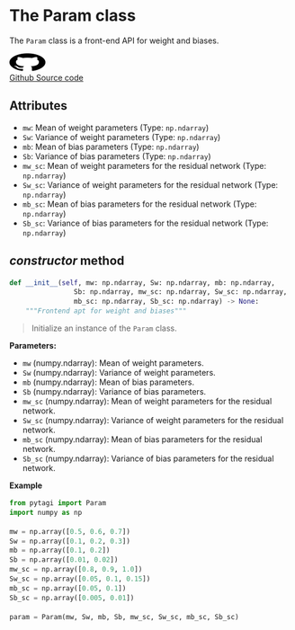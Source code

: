 # The Param class

The `Param` class is a front-end API for weight and biases.

<a href="https://github.com/miquelflorensa/cuTAGI/blob/main/pytagi/tagi_network.py" class="github-link">
  <div class="github-icon-container">
    <img src="../images/GitHub-Mark.png" alt="GitHub" height="32" width="64">
  </div>
  <div class="github-text-container">
    Github Source code
  </div>
</a>

## Attributes

- `mw`: Mean of weight parameters (Type: `np.ndarray`)
- `Sw`: Variance of weight parameters (Type: `np.ndarray`)
- `mb`: Mean of bias parameters (Type: `np.ndarray`)
- `Sb`: Variance of bias parameters (Type: `np.ndarray`)
- `mw_sc`: Mean of weight parameters for the residual network (Type: `np.ndarray`)
- `Sw_sc`: Variance of weight parameters for the residual network (Type: `np.ndarray`)
- `mb_sc`: Mean of bias parameters for the residual network (Type: `np.ndarray`)
- `Sb_sc`: Variance of bias parameters for the residual network (Type: `np.ndarray`)

## *constructor* method

```python
def __init__(self, mw: np.ndarray, Sw: np.ndarray, mb: np.ndarray,
                Sb: np.ndarray, mw_sc: np.ndarray, Sw_sc: np.ndarray,
                mb_sc: np.ndarray, Sb_sc: np.ndarray) -> None:
    """Frontend apt for weight and biases"""
```

> Initialize an instance of the `Param` class.

**Parameters:**
- `mw` (numpy.ndarray): Mean of weight parameters.
- `Sw` (numpy.ndarray): Variance of weight parameters.
- `mb` (numpy.ndarray): Mean of bias parameters.
- `Sb` (numpy.ndarray): Variance of bias parameters.
- `mw_sc` (numpy.ndarray): Mean of weight parameters for the residual network.
- `Sw_sc` (numpy.ndarray): Variance of weight parameters for the residual network.
- `mb_sc` (numpy.ndarray): Mean of bias parameters for the residual network.
- `Sb_sc` (numpy.ndarray): Variance of bias parameters for the residual network.

**Example**

```python
from pytagi import Param
import numpy as np

mw = np.array([0.5, 0.6, 0.7])
Sw = np.array([0.1, 0.2, 0.3])
mb = np.array([0.1, 0.2])
Sb = np.array([0.01, 0.02])
mw_sc = np.array([0.8, 0.9, 1.0])
Sw_sc = np.array([0.05, 0.1, 0.15])
mb_sc = np.array([0.05, 0.1])
Sb_sc = np.array([0.005, 0.01])

param = Param(mw, Sw, mb, Sb, mw_sc, Sw_sc, mb_sc, Sb_sc)
```
